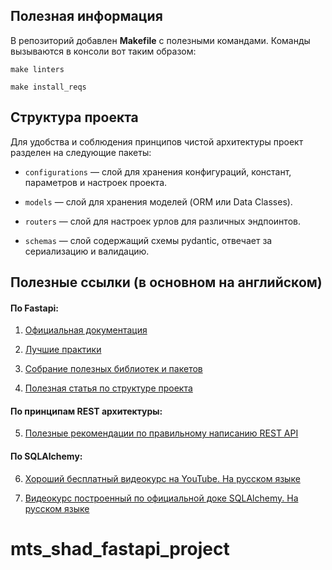 ## Полезная информация

В репозиторий добавлен **Makefile** с полезными командами.
Команды вызываются в консоли вот таким образом:

```shell
make linters

make install_reqs
```

## Структура проекта

Для удобства и соблюдения принципов чистой архитектуры проект разделен на следующие пакеты:

- `configurations` — слой для хранения конфигураций, констант, параметров и настроек проекта.

- `models` — слой для хранения моделей (ORM или Data Classes).

- `routers` — слой для настроек урлов для различных эндпоинтов.

- `schemas` — слой содержащий схемы pydantic, отвечает за сериализацию и валидацию.

## Полезные ссылки (в основном на английском)

#### По Fastapi:

1. [Официальная документация](https://fastapi.tiangolo.com/)

2. [Лучшие практики](https://github.com/zhanymkanov/fastapi-best-practices)

3. [Собрание полезных библиотек и пакетов](https://github.com/mjhea0/awesome-fastapi)

4. [Полезная статья по структуре проекта](https://camillovisini.com/coding/abstracting-fastapi-services)

#### По принципам REST архитектуры:

5. [Полезные рекомендации по правильному написанию REST API](<https://github.com/stickfigure/blog/wiki/How-to-(and-how-not-to)-design-REST-APIs>)

#### По SQLAlchemy:

6. [Хороший бесплатный видеокурс на YouTube. На русском языке](https://youtube.com/playlist?list=PLeLN0qH0-mCXARD_K-USF2wHctxzEVp40&si=V7rZGqu1KVJvidLz)

7. [Видеокурс построенный по официальной доке SQLAlchemy. На русском языке](https://youtube.com/playlist?list=PLN0sMOjX-lm5Pz5EeX1rb3yilzMNT6qLM&si=ShZ41fEfSR0s0op4)
# mts_shad_fastapi_project
